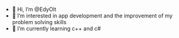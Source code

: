 - 👋 Hi, I’m @EdyOlt
- 👀 I’m interested in app development and the improvement of my problem solving skills
- 🌱 I’m currently learning c++ and c#


<!---
EdyOlt/EdyOlt is a ✨ special ✨ repository because its `README.md` (this file) appears on your GitHub profile.
You can click the Preview link to take a look at your changes.
--->
